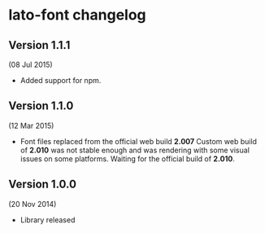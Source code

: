 # lato-font changelog

## Version 1.1.1
(08 Jul 2015)

- Added support for npm.


## Version 1.1.0
(12 Mar 2015)

- Font files replaced from the official web build **2.007**
  Custom web build of **2.010** was not stable enough and was rendering
  with some visual issues on some platforms.
  Waiting for the official build of **2.010**.


## Version 1.0.0
(20 Nov 2014)

- Library released
